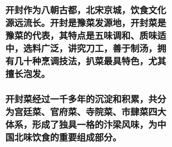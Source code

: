 # 开封作为八朝古都，北宋京城，饮食文化源远流长。开封是豫菜发源地，开封菜是豫菜的代表，其特点是五味调和、质味适中，选料广泛，讲究刀工，善于制汤，拥有几十种烹调技法，扒菜最具特色，尤其擅长泡发。
# 开封菜经过一千多年的沉淀和积累，共分为宫廷菜、官府菜、寺院菜、市肆菜四大体系，形成了独具一格的汴梁风味，为中国北味饮食的重要组成部分。
